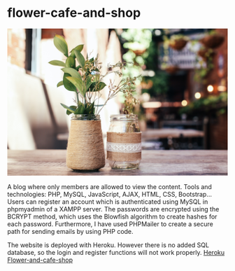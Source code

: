 # flower-cafe-and-shop

![GitHub Logo](/img/cafepic.jpg)

A blog where only members are allowed to view the content. 
Tools and technologies: PHP, MySQL, JavaScript, AJAX, HTML, CSS, Bootstrap...
Users can register an account which is authenticated using MySQL in phpmyadmin of a XAMPP server. 
The passwords are encrypted using the BCRYPT method, which uses the Blowfish algorithm to create hashes for each password. 
Furthermore, I have used PHPMailer to create a secure path for sending emails by using PHP code.

The website is deployed with Heroku. However there is no added SQL database, so the login and register functions will not work properly.
[Heroku Flower-and-cafe-shop](https://flower-cafe-and-shop.herokuapp.com "Heroku Flower-and-cafe-shop")


